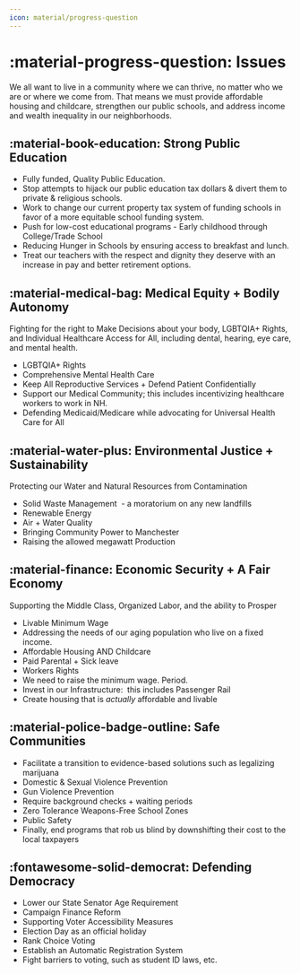 ```yaml
---
icon: material/progress-question
---
```


# :material-progress-question: Issues

We all want to live in a community where we can thrive, no matter who we are or where we come from.
That means we must provide affordable housing and childcare, strengthen our public schools, and
address income and wealth inequality in our neighborhoods.

## :material-book-education: Strong Public Education

- Fully funded, Quality Public Education.
- Stop attempts to hijack our public education tax dollars & divert them to private & religious
schools.
- Work to change our current property tax system of funding schools in favor of a more equitable
school funding system.
- Push for low-cost educational programs - Early childhood through College/Trade School
- Reducing Hunger in Schools by ensuring access to breakfast and lunch.
- Treat our teachers with the respect and dignity they deserve with an increase in pay and better
retirement options.

## :material-medical-bag: Medical Equity + Bodily Autonomy

Fighting for the right to Make Decisions about your body, LGBTQIA+ Rights, and Individual
Healthcare Access for All, including dental, hearing, eye care, and mental health.

- LGBTQIA+ Rights
- Comprehensive Mental Health Care
- Keep All Reproductive Services + Defend Patient Confidentially
- Support our Medical Community; this includes incentivizing healthcare workers to work in NH.
- Defending Medicaid/Medicare while advocating for Universal Health Care for All

## :material-water-plus: Environmental Justice + Sustainability

Protecting our Water and Natural Resources from Contamination

- Solid Waste Management  - a moratorium on any new landfills
- Renewable Energy
- Air + Water Quality
- Bringing Community Power to Manchester
- Raising the allowed megawatt Production

## :material-finance: Economic Security + A Fair Economy

Supporting the Middle Class, Organized Labor, and the ability to Prosper

- Livable Minimum Wage
- Addressing the needs of our aging population who live on a fixed income.
- Affordable Housing AND Childcare
- Paid Parental + Sick leave
- Workers Rights
- We need to raise the minimum wage. Period.
- Invest in our Infrastructure:  this includes Passenger Rail
- Create housing that is *actually* affordable and livable

## :material-police-badge-outline: Safe Communities

- Facilitate a transition to evidence-based solutions such as legalizing marijuana
- Domestic & Sexual Violence Prevention
- Gun Violence Prevention
- Require background checks + waiting periods
- Zero Tolerance Weapons-Free School Zones
- Public Safety
- Finally, end programs that rob us blind by downshifting their cost to the local taxpayers

## :fontawesome-solid-democrat: Defending Democracy

- Lower our State Senator Age Requirement
- Campaign Finance Reform
- Supporting Voter Accessibility Measures
- Election Day as an official holiday
- Rank Choice Voting
- Establish an Automatic Registration System
- Fight barriers to voting, such as student ID laws, etc.
